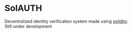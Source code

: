 # SolAUTH
Decentralized identity verification system made using [solidity](https://github.com/ethereum/solidity).<br>
Still under development

